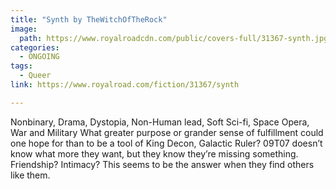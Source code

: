 ```yaml
---
title: "Synth by TheWitchOfTheRock"
image:
  path: https://www.royalroadcdn.com/public/covers-full/31367-synth.jpg
categories:
  - ONGOING
tags:
  - Queer
link: https://www.royalroad.com/fiction/31367/synth

---
```

Nonbinary, Drama, Dystopia, Non-Human lead, Soft Sci-fi, Space Opera, War and Military
What greater purpose or grander sense of fulfillment could one hope for than to be a tool of King Decon, Galactic Ruler?
09T07 doesn’t know what more they want, but they know they’re missing something. Friendship? Intimacy? This seems to be the answer when they find others like them.

